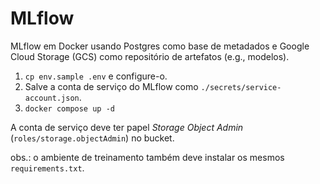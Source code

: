 # MLflow

MLflow em Docker usando Postgres como base de metadados e Google Cloud Storage (GCS) como repositório de artefatos (e.g., modelos).

1. `cp env.sample .env` e configure-o.
1. Salve a conta de serviço do MLflow como `./secrets/service-account.json`.
1. `docker compose up -d`

A conta de serviço deve ter papel _Storage Object Admin_ (`roles/storage.objectAdmin`) no bucket.

obs.: o ambiente de treinamento também deve instalar os mesmos `requirements.txt`.
